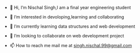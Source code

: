 - 👋 Hi, I’m Nischal Singh,I am a final year engineering student

- 👀 I’m interested in devoloping,learning and collaborating
- 🌱 I’m currently learning data structures and web development 
- 💞️ I’m looking to collaborate on web development project
- 📫 How to reach me mail me at singh.nischal.99@gmail.com

<!---
nischal-it-is/nischal-it-is is a ✨ special ✨ repository because its `README.md` (this file) appears on your GitHub profile.
You can click the Preview link to take a look at your changes.
--->

